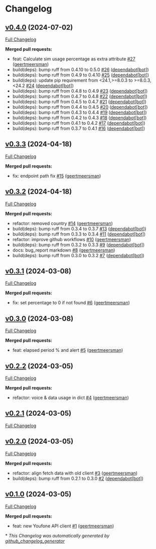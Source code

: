 # Changelog

## [v0.4.0](https://github.com/geertmeersman/aioyoufone/tree/v0.4.0) (2024-07-02)

[Full Changelog](https://github.com/geertmeersman/aioyoufone/compare/v0.3.3...v0.4.0)

**Merged pull requests:**

- feat: Calculate sim usage percentage as extra attribute [\#27](https://github.com/geertmeersman/aioyoufone/pull/27) ([geertmeersman](https://github.com/geertmeersman))
- build\(deps\): bump ruff from 0.4.10 to 0.5.0 [\#26](https://github.com/geertmeersman/aioyoufone/pull/26) ([dependabot[bot]](https://github.com/apps/dependabot))
- build\(deps\): bump ruff from 0.4.9 to 0.4.10 [\#25](https://github.com/geertmeersman/aioyoufone/pull/25) ([dependabot[bot]](https://github.com/apps/dependabot))
- build\(deps\): update pip requirement from \<24.1,\>=8.0.3 to \>=8.0.3,\<24.2 [\#24](https://github.com/geertmeersman/aioyoufone/pull/24) ([dependabot[bot]](https://github.com/apps/dependabot))
- build\(deps\): bump ruff from 0.4.8 to 0.4.9 [\#23](https://github.com/geertmeersman/aioyoufone/pull/23) ([dependabot[bot]](https://github.com/apps/dependabot))
- build\(deps\): bump ruff from 0.4.7 to 0.4.8 [\#22](https://github.com/geertmeersman/aioyoufone/pull/22) ([dependabot[bot]](https://github.com/apps/dependabot))
- build\(deps\): bump ruff from 0.4.5 to 0.4.7 [\#21](https://github.com/geertmeersman/aioyoufone/pull/21) ([dependabot[bot]](https://github.com/apps/dependabot))
- build\(deps\): bump ruff from 0.4.4 to 0.4.5 [\#20](https://github.com/geertmeersman/aioyoufone/pull/20) ([dependabot[bot]](https://github.com/apps/dependabot))
- build\(deps\): bump ruff from 0.4.3 to 0.4.4 [\#19](https://github.com/geertmeersman/aioyoufone/pull/19) ([dependabot[bot]](https://github.com/apps/dependabot))
- build\(deps\): bump ruff from 0.4.2 to 0.4.3 [\#18](https://github.com/geertmeersman/aioyoufone/pull/18) ([dependabot[bot]](https://github.com/apps/dependabot))
- build\(deps\): bump ruff from 0.4.1 to 0.4.2 [\#17](https://github.com/geertmeersman/aioyoufone/pull/17) ([dependabot[bot]](https://github.com/apps/dependabot))
- build\(deps\): bump ruff from 0.3.7 to 0.4.1 [\#16](https://github.com/geertmeersman/aioyoufone/pull/16) ([dependabot[bot]](https://github.com/apps/dependabot))

## [v0.3.3](https://github.com/geertmeersman/aioyoufone/tree/v0.3.3) (2024-04-18)

[Full Changelog](https://github.com/geertmeersman/aioyoufone/compare/v0.3.2...v0.3.3)

**Merged pull requests:**

- fix: endpoint path fix [\#15](https://github.com/geertmeersman/aioyoufone/pull/15) ([geertmeersman](https://github.com/geertmeersman))

## [v0.3.2](https://github.com/geertmeersman/aioyoufone/tree/v0.3.2) (2024-04-18)

[Full Changelog](https://github.com/geertmeersman/aioyoufone/compare/v0.3.1...v0.3.2)

**Merged pull requests:**

- refactor: removed country [\#14](https://github.com/geertmeersman/aioyoufone/pull/14) ([geertmeersman](https://github.com/geertmeersman))
- build\(deps\): bump ruff from 0.3.4 to 0.3.7 [\#13](https://github.com/geertmeersman/aioyoufone/pull/13) ([dependabot[bot]](https://github.com/apps/dependabot))
- build\(deps\): bump ruff from 0.3.3 to 0.3.4 [\#11](https://github.com/geertmeersman/aioyoufone/pull/11) ([dependabot[bot]](https://github.com/apps/dependabot))
- refactor: improve github workflows [\#10](https://github.com/geertmeersman/aioyoufone/pull/10) ([geertmeersman](https://github.com/geertmeersman))
- build\(deps\): bump ruff from 0.3.2 to 0.3.3 [\#9](https://github.com/geertmeersman/aioyoufone/pull/9) ([dependabot[bot]](https://github.com/apps/dependabot))
- docs: bug\_report markdown [\#8](https://github.com/geertmeersman/aioyoufone/pull/8) ([geertmeersman](https://github.com/geertmeersman))
- build\(deps\): bump ruff from 0.3.0 to 0.3.2 [\#7](https://github.com/geertmeersman/aioyoufone/pull/7) ([dependabot[bot]](https://github.com/apps/dependabot))

## [v0.3.1](https://github.com/geertmeersman/aioyoufone/tree/v0.3.1) (2024-03-08)

[Full Changelog](https://github.com/geertmeersman/aioyoufone/compare/v0.3.0...v0.3.1)

**Merged pull requests:**

- fix: set percentage to 0 if not found [\#6](https://github.com/geertmeersman/aioyoufone/pull/6) ([geertmeersman](https://github.com/geertmeersman))

## [v0.3.0](https://github.com/geertmeersman/aioyoufone/tree/v0.3.0) (2024-03-08)

[Full Changelog](https://github.com/geertmeersman/aioyoufone/compare/v0.2.2...v0.3.0)

**Merged pull requests:**

- feat: elapsed period % and alert [\#5](https://github.com/geertmeersman/aioyoufone/pull/5) ([geertmeersman](https://github.com/geertmeersman))

## [v0.2.2](https://github.com/geertmeersman/aioyoufone/tree/v0.2.2) (2024-03-05)

[Full Changelog](https://github.com/geertmeersman/aioyoufone/compare/v0.2.1...v0.2.2)

**Merged pull requests:**

- refactor: voice & data usage in dict [\#4](https://github.com/geertmeersman/aioyoufone/pull/4) ([geertmeersman](https://github.com/geertmeersman))

## [v0.2.1](https://github.com/geertmeersman/aioyoufone/tree/v0.2.1) (2024-03-05)

[Full Changelog](https://github.com/geertmeersman/aioyoufone/compare/v0.2.0...v0.2.1)

## [v0.2.0](https://github.com/geertmeersman/aioyoufone/tree/v0.2.0) (2024-03-05)

[Full Changelog](https://github.com/geertmeersman/aioyoufone/compare/v0.1.0...v0.2.0)

**Merged pull requests:**

- refactor: align fetch data with old client [\#3](https://github.com/geertmeersman/aioyoufone/pull/3) ([geertmeersman](https://github.com/geertmeersman))
- build\(deps\): bump ruff from 0.2.1 to 0.3.0 [\#2](https://github.com/geertmeersman/aioyoufone/pull/2) ([dependabot[bot]](https://github.com/apps/dependabot))

## [v0.1.0](https://github.com/geertmeersman/aioyoufone/tree/v0.1.0) (2024-03-05)

[Full Changelog](https://github.com/geertmeersman/aioyoufone/compare/8a35693b5cba091d3211d455dc3f0aa7869ae0a5...v0.1.0)

**Merged pull requests:**

- feat: new Youfone API client [\#1](https://github.com/geertmeersman/aioyoufone/pull/1) ([geertmeersman](https://github.com/geertmeersman))



\* *This Changelog was automatically generated by [github_changelog_generator](https://github.com/github-changelog-generator/github-changelog-generator)*
